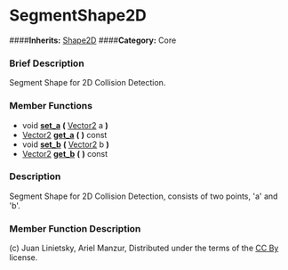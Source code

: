 #  SegmentShape2D  
####**Inherits:** [Shape2D](class_shape2d)
####**Category:** Core

###  Brief Description  
Segment Shape for 2D Collision Detection.

###  Member Functions 
  * void  **[set&#95;a](#set_a)**  **(** [Vector2](class_vector2) a  **)**
  * [Vector2](class_vector2)  **[get&#95;a](#get_a)**  **(** **)** const
  * void  **[set&#95;b](#set_b)**  **(** [Vector2](class_vector2) b  **)**
  * [Vector2](class_vector2)  **[get&#95;b](#get_b)**  **(** **)** const

###  Description  
Segment Shape for 2D Collision Detection, consists of two points, 'a' and 'b'.

###  Member Function Description  


(c) Juan Linietsky, Ariel Manzur, Distributed under the terms of the [CC By](https://creativecommons.org/licenses/by/3.0/legalcode) license.
